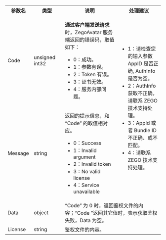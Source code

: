 <table class="collapsible-table" >
  <colgroup>
    <col width="15%">
    <col width="20%">
    <col width="35%">
    <col>
  </colgroup>
<tbody><tr data-row-level="1">
<th>参数名</th>
<th>类型</th>
<th>说明</th>
<th>处理建议</th>
</tr>
<tr data-row-level="2">
<td>Code</td>
<td>unsigned int32</td>
<td><p><b>通过客户端发送请求</b>时，ZegoAvatar 服务端返回的错误码，取值如下：</p>
<ul>
<li>0：成功。</li>
<li>1：参数有误。</li>
<li>2：Token 有误。</li>
<li>3：证书无效。</li>
<li>4：服务内部问题。</li>
</ul></td>
<td rowspan="2"><ul><li>1：请检查您的输入参数 AppID 是否正确, AuthInfo 是否为空。</li>
<li>2：AuthInfo 获取不正确，请联系 ZEGO 技术支持处理。</li>
<li>3：AppId 或者 Bundle ID 不正确、或不匹配。</li>
<li>4：请联系 ZEGO 技术支持处理。</li>
</ul></td>
</tr>
<tr data-row-level="3">
<td>Message</td>
<td>string</td>
<td><p>返回的提示信息，和 “Code” 的取值相对应。</p>
<ul>
<li>0：Success</li>
<li>1：Invalid argument</li>
<li>2：Invalid token</li>
<li>3：No valid license</li>
<li>4：Service unavailable</li>
</ul></td>
</tr>
<tr data-row-level="4" data-row-child="true">
<td>Data</td>
<td>object</td>
<td colspan="2">“Code” 为 0 时，返回鉴权文件的内容；“Code ”返回其它值时，表示获取鉴权失败，Data 为空。</td>
</tr>
<tr data-row-level="4-1">
<td>License</td>
<td>string</td>
<td colspan="2">鉴权文件的内容。</td>
</tr>
</tbody></table>
